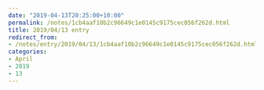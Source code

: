 ```yaml
---
date: "2019-04-13T20:25:00+10:00"
permalink: /notes/1cb4aaf10b2c96649c1e0145c9175cec056f262d.html
title: 2019/04/13 entry
redirect_from:
- /notes/entry/2019/04/13/1cb4aaf10b2c96649c1e0145c9175cec056f262d.html
categories:
- April
- 2019
- 13
---
```

